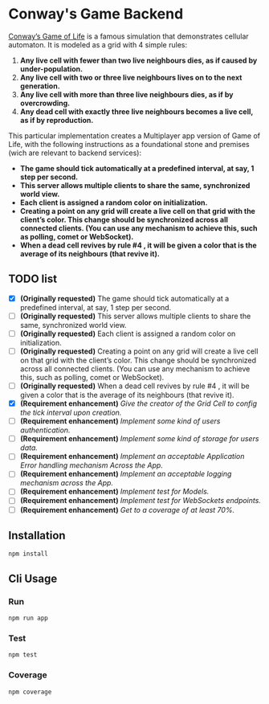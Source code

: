 # Conway's Game Backend

[Conway’s Game of Life](https://en.wikipedia.org/wiki/Conway's_Game_of_Life) is a famous simulation that demonstrates cellular automaton. It is modeled as a grid with 4 simple rules:

1. **Any live cell with fewer than two live neighbours dies, as if caused by under-population.**
2. **Any live cell with two or three live neighbours lives on to the next generation.**
3. **Any live cell with more than three live neighbours dies, as if by overcrowding.**
4. **Any dead cell with exactly three live neighbours becomes a live cell, as if by reproduction.**

This particular implementation creates a Multiplayer app version of Game of Life, with the following instructions as a foundational stone and premises (wich are relevant to backend services):

- **The game should tick automatically at a predefined interval, at say, 1 step per second.**
- **This server allows multiple clients to share the same, synchronized world view.**
- **Each client is assigned a random color on initialization.**
- **Creating a point on any grid will create a live cell on that grid with the client’s color. This change should be synchronized across all connected clients. (You can use any mechanism to achieve this, such as polling, comet or WebSocket).**
- **When a dead cell revives by rule #4 , it will be given a color that is the average of its neighbours (that revive it).**

## TODO list
- [x] **\(Originally requested)** The game should tick automatically at a predefined interval, at say, 1 step per second.
- [ ] **\(Originally requested)** This server allows multiple clients to share the same, synchronized world view.
- [ ] **\(Originally requested)** Each client is assigned a random color on initialization.
- [ ] **\(Originally requested)** Creating a point on any grid will create a live cell on that grid with the client’s color. This change should be synchronized across all connected clients. (You can use any mechanism to achieve this, such as polling, comet or WebSocket).
- [ ] **\(Originally requested)** When a dead cell revives by rule #4 , it will be given a color that is the average of its neighbours (that revive it).
- [x] **\(Requirement enhancement)** _Give the creator of the Grid Cell to config the tick interval upon creation._
- [ ] **\(Requirement enhancement)** _Implement some kind of users authentication._
- [ ] **\(Requirement enhancement)** _Implement some kind of storage for users data._
- [ ] **\(Requirement enhancement)** _Implement an acceptable Application Error handling mechanism Across the App._
- [ ] **\(Requirement enhancement)** _Implement an acceptable logging mechanism across the App._
- [ ] **\(Requirement enhancement)** _Implement test for Models._
- [ ] **\(Requirement enhancement)** _Implement test for WebSockets endpoints._
- [ ] **\(Requirement enhancement)** _Get to a coverage of at least 70%._

## Installation

```
npm install
```

## Cli Usage
### Run
``` 
npm run app
```
### Test
``` 
npm test
```
### Coverage
``` 
npm coverage
```
